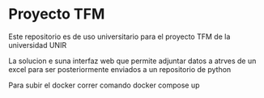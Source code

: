 # Proyecto TFM
Este repositorio es de uso universitario para el proyecto TFM de la universidad UNIR

La solucion e suna interfaz web que permite adjuntar datos a atrves de un excel para ser posteriormente enviados a un repositorio de python

Para subir el docker correr comando docker compose up
